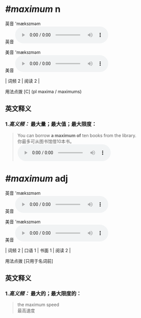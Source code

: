# ***\#maximum*** n
英音 'mæksɪməm  
英音
<audio src="./media/maximum-B.aac" controls="controls"></audio>

美音 'mæksɪməm  
美音
<audio src="./media/maximum.aac" controls="controls"></audio>



| 词频 2 | 阅读 2 |  

用法点拨  [C] (pl maxima / maximums)

英文释义
---
### 1.*高义频：* **最大量；最大值；最大限度：**  

 > You can borrow **a maximum of** ten books from the library.   
 > 你最多可从图书馆借10本书。    
<audio src="./media/maximum-1.aac" controls="controls"></audio>


# ***\#maximum*** adj
英音 'mæksɪməm  
英音
<audio src="./media/maximum-B.aac" controls="controls"></audio>

美音 'mæksɪməm  
美音
<audio src="./media/maximum.aac" controls="controls"></audio>



| 词频 2 | 口语 1 | 书面 1 | 阅读 2 |  

用法点拨  [只用于名词前]

英文释义
---
### 1.*高义频：* **最大的；最大限度的：**  

 > the maximum speed   
 > 最高速度    


